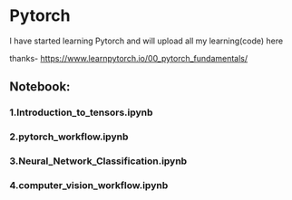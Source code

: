 # Pytorch
 I have started learning Pytorch and will upload all my learning(code) here

thanks- https://www.learnpytorch.io/00_pytorch_fundamentals/

## Notebook:
### 1.Introduction_to_tensors.ipynb 
### 2.pytorch_workflow.ipynb
### 3.Neural_Network_Classification.ipynb
### 4.computer_vision_workflow.ipynb
